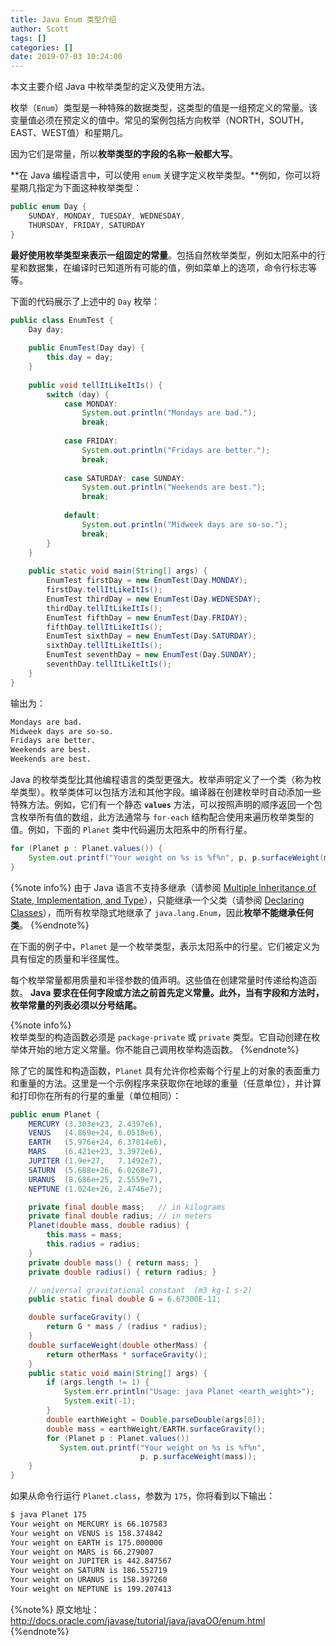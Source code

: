 ```yaml
---
title: Java Enum 类型介绍
author: Scott
tags: []
categories: []
date: 2019-07-03 10:24:00
---
```

本文主要介绍 Java 中枚举类型的定义及使用方法。
<!--more-->

枚举（`Enum`）类型是一种特殊的数据类型，这类型的值是一组预定义的常量。该变量值必须在预定义的值中。常见的案例包括方向枚举（NORTH，SOUTH，EAST、WEST值）和星期几。

因为它们是常量，所以**枚举类型的字段的名称一般都大写**。

**在 Java 编程语言中，可以使用 `enum` 关键字定义枚举类型。**例如，你可以将星期几指定为下面这种枚举类型：
```java
public enum Day {
    SUNDAY, MONDAY, TUESDAY, WEDNESDAY,
    THURSDAY, FRIDAY, SATURDAY 
}
```

**最好使用枚举类型来表示一组固定的常量**。包括自然枚举类型，例如太阳系中的行星和数据集，在编译时已知道所有可能的值，例如菜单上的选项，命令行标志等等。

下面的代码展示了上述中的 `Day` 枚举：
```java
public class EnumTest {
    Day day;
    
    public EnumTest(Day day) {
        this.day = day;
    }
    
    public void tellItLikeItIs() {
        switch (day) {
            case MONDAY:
                System.out.println("Mondays are bad.");
                break;
                    
            case FRIDAY:
                System.out.println("Fridays are better.");
                break;
                         
            case SATURDAY: case SUNDAY:
                System.out.println("Weekends are best.");
                break;
                        
            default:
                System.out.println("Midweek days are so-so.");
                break;
        }
    }
    
    public static void main(String[] args) {
        EnumTest firstDay = new EnumTest(Day.MONDAY);
        firstDay.tellItLikeItIs();
        EnumTest thirdDay = new EnumTest(Day.WEDNESDAY);
        thirdDay.tellItLikeItIs();
        EnumTest fifthDay = new EnumTest(Day.FRIDAY);
        fifthDay.tellItLikeItIs();
        EnumTest sixthDay = new EnumTest(Day.SATURDAY);
        sixthDay.tellItLikeItIs();
        EnumTest seventhDay = new EnumTest(Day.SUNDAY);
        seventhDay.tellItLikeItIs();
    }
}
```
输出为：
```bash
Mondays are bad.
Midweek days are so-so.
Fridays are better.
Weekends are best.
Weekends are best.
```

Java 的枚举类型比其他编程语言的类型更强大。枚举声明定义了一个类（称为枚举类型）。枚举类体可以包括方法和其他字段。编译器在创建枚举时自动添加一些特殊方法。例如，它们有一个静态 **`values`** 方法，可以按照声明的顺序返回一个包含枚举所有值的数组，此方法通常与 `for-each` 结构配合使用来遍历枚举类型的值。例如，下面的 `Planet` 类中代码遍历太阳系中的所有行星。

```java
for (Planet p : Planet.values()) {
    System.out.printf("Your weight on %s is %f%n", p, p.surfaceWeight(mass));
}
```

{%note info%}
由于 Java 语言不支持多继承（请参阅 [Multiple Inheritance of State, Implementation, and Type](http://docs.oracle.com/javase/tutorial/java/IandI/multipleinheritance.html)），只能继承一个父类（请参阅 [Declaring Classes](http://docs.oracle.com/javase/tutorial/java/javaOO/classdecl.html)），而所有枚举隐式地继承了 `java.lang.Enum`，因此**枚举不能继承任何类**。
{%endnote%}

在下面的例子中，`Planet` 是一个枚举类型，表示太阳系中的行星。它们被定义为具有恒定的质量和半径属性。

每个枚举常量都用质量和半径参数的值声明。这些值在创建常量时传递给构造函数。 **Java 要求在任何字段或方法之前首先定义常量。此外，当有字段和方法时，枚举常量的列表必须以分号结尾。**

{%note info%}  
枚举类型的构造函数必须是 `package-private` 或 `private` 类型。它自动创建在枚举体开始的地方定义常量。你不能自己调用枚举构造函数。
{%endnote%}

除了它的属性和构造函数，`Planet` 具有允许你检索每个行星上的对象的表面重力和重量的方法。这里是一个示例程序来获取你在地球的重量（任意单位），并计算和打印你在所有的行星的重量（单位相同）：

```java
public enum Planet {
    MERCURY (3.303e+23, 2.4397e6),
    VENUS   (4.869e+24, 6.0518e6),
    EARTH   (5.976e+24, 6.37814e6),
    MARS    (6.421e+23, 3.3972e6),
    JUPITER (1.9e+27,   7.1492e7),
    SATURN  (5.688e+26, 6.0268e7),
    URANUS  (8.686e+25, 2.5559e7),
    NEPTUNE (1.024e+26, 2.4746e7);

    private final double mass;   // in kilograms
    private final double radius; // in meters
    Planet(double mass, double radius) {
        this.mass = mass;
        this.radius = radius;
    }
    private double mass() { return mass; }
    private double radius() { return radius; }

    // universal gravitational constant  (m3 kg-1 s-2)
    public static final double G = 6.67300E-11;

    double surfaceGravity() {
        return G * mass / (radius * radius);
    }
    double surfaceWeight(double otherMass) {
        return otherMass * surfaceGravity();
    }
    public static void main(String[] args) {
        if (args.length != 1) {
            System.err.println("Usage: java Planet <earth_weight>");
            System.exit(-1);
        }
        double earthWeight = Double.parseDouble(args[0]);
        double mass = earthWeight/EARTH.surfaceGravity();
        for (Planet p : Planet.values())
           System.out.printf("Your weight on %s is %f%n",
                             p, p.surfaceWeight(mass));
    }
}
```
如果从命令行运行 `Planet.class`，参数为 `175`，你将看到以下输出：
```bash
$ java Planet 175
Your weight on MERCURY is 66.107583
Your weight on VENUS is 158.374842
Your weight on EARTH is 175.000000
Your weight on MARS is 66.279007
Your weight on JUPITER is 442.847567
Your weight on SATURN is 186.552719
Your weight on URANUS is 158.397260
Your weight on NEPTUNE is 199.207413
```

{%note%}
原文地址：http://docs.oracle.com/javase/tutorial/java/javaOO/enum.html
{%endnote%}